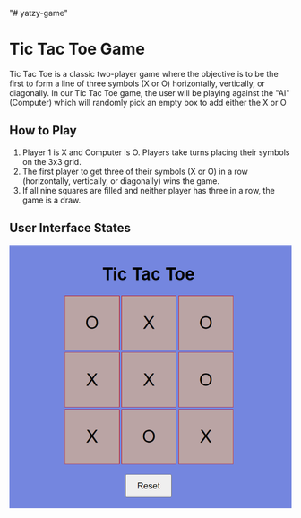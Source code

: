 "# yatzy-game" 
# Tic Tac Toe Game

Tic Tac Toe is a classic two-player game where the objective is to be the first to form a line of three symbols (X or O) horizontally, vertically, or diagonally. In our Tic Tac Toe game, the user will be playing against the "AI" (Computer) which will randomly pick an empty box to add either the X or O

## How to Play
1. Player 1 is X and Computer is O. Players take turns placing their symbols on the 3x3 grid.
2. The first player to get three of their symbols (X or O) in a row (horizontally, vertically, or diagonally) wins the game.
3. If all nine squares are filled and neither player has three in a row, the game is a draw.

## User Interface States
![Main Menu](./docs/design_system/main_menu.png)
